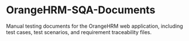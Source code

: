 # OrangeHRM-SQA-Documents
Manual testing documents for the OrangeHRM web application, including test cases, test scenarios, and requirement traceability files.
